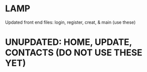 # LAMP

Updated front end files: login, register, creat, & main (use these)

# UNUPDATED: HOME, UPDATE, CONTACTS (DO NOT USE THESE YET)
